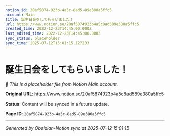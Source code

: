 ```yaml
---
notion_id: 20af5874-923b-4a5c-8ad5-89e380a5ffc5
account: Main
title: 誕生日会をしてもらいました！
url: https://www.notion.so/20af5874923b4a5c8ad589e380a5ffc5
created_time: 2022-12-23T14:45:00.000Z
last_edited_time: 2022-12-23T14:45:00.000Z
sync_status: placeholder
sync_time: 2025-07-12T15:01:15.127233
---
```


# 誕生日会をしてもらいました！

*🔄 This is a placeholder file from Notion Main account.*

**Original URL**: https://www.notion.so/20af5874923b4a5c8ad589e380a5ffc5

**Status**: Content will be synced in a future update.

**Page ID**: `20af5874-923b-4a5c-8ad5-89e380a5ffc5`

---

*Generated by Obsidian-Notion sync at 2025-07-12 15:01:15*
